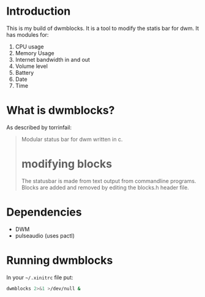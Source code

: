 # Introduction
This is my build of dwmblocks. It is a tool to modify the statis bar for dwm. It has modules for:
1. CPU usage
2. Memory Usage
3. Internet bandwidth in and out
4. Volume level
5. Battery
6. Date
7. Time

# What is dwmblocks?
As described by torrinfail:

> Modular status bar for dwm written in c.
> # modifying blocks
> The statusbar is made from text output from commandline programs.
> Blocks are added and removed by editing the blocks.h header file.

# Dependencies
* DWM
* pulseaudio (uses pactl)

# Running dwmblocks
In your `~/.xinitrc` file put: 

``` bash
dwmblocks 2>&1 >/dev/null &
```
